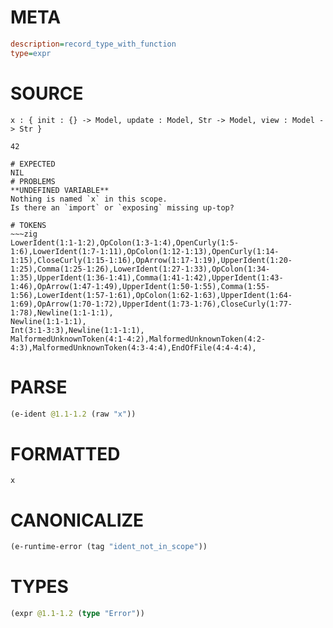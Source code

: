 # META
~~~ini
description=record_type_with_function
type=expr
~~~
# SOURCE
~~~roc
x : { init : {} -> Model, update : Model, Str -> Model, view : Model -> Str }

42
~~~
~~~
# EXPECTED
NIL
# PROBLEMS
**UNDEFINED VARIABLE**
Nothing is named `x` in this scope.
Is there an `import` or `exposing` missing up-top?

# TOKENS
~~~zig
LowerIdent(1:1-1:2),OpColon(1:3-1:4),OpenCurly(1:5-1:6),LowerIdent(1:7-1:11),OpColon(1:12-1:13),OpenCurly(1:14-1:15),CloseCurly(1:15-1:16),OpArrow(1:17-1:19),UpperIdent(1:20-1:25),Comma(1:25-1:26),LowerIdent(1:27-1:33),OpColon(1:34-1:35),UpperIdent(1:36-1:41),Comma(1:41-1:42),UpperIdent(1:43-1:46),OpArrow(1:47-1:49),UpperIdent(1:50-1:55),Comma(1:55-1:56),LowerIdent(1:57-1:61),OpColon(1:62-1:63),UpperIdent(1:64-1:69),OpArrow(1:70-1:72),UpperIdent(1:73-1:76),CloseCurly(1:77-1:78),Newline(1:1-1:1),
Newline(1:1-1:1),
Int(3:1-3:3),Newline(1:1-1:1),
MalformedUnknownToken(4:1-4:2),MalformedUnknownToken(4:2-4:3),MalformedUnknownToken(4:3-4:4),EndOfFile(4:4-4:4),
~~~
# PARSE
~~~clojure
(e-ident @1.1-1.2 (raw "x"))
~~~
# FORMATTED
~~~roc
x
~~~
# CANONICALIZE
~~~clojure
(e-runtime-error (tag "ident_not_in_scope"))
~~~
# TYPES
~~~clojure
(expr @1.1-1.2 (type "Error"))
~~~
